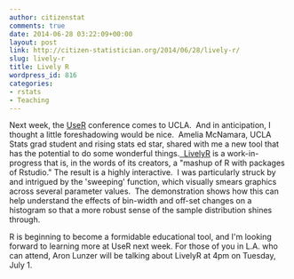 ```yaml
---
author: citizenstat
comments: true
date: 2014-06-28 03:22:09+00:00
layout: post
link: http://citizen-statistician.org/2014/06/28/lively-r/
slug: lively-r
title: Lively R
wordpress_id: 816
categories:
- rstats
- Teaching
---
```


Next week, the [UseR](http://user2014.stat.ucla.edu) conference comes to UCLA.  And in anticipation, I thought a little foreshadowing would be nice.  Amelia McNamara, UCLA Stats grad student and rising stats ed star, shared with me a new tool that has the potential to do some wonderful things.[  LivelyR](http://vimeo.com/93535802) is a work-in-progress that is, in the words of its creators, a "mashup of R with packages of Rstudio." The result is a highly interactive.  I was particularly struck by and intrigued by the 'sweeping' function, which visually smears graphics across several parameter values.  The demonstration shows how this can help understand the effects of bin-width and off-set changes on a histogram so that a more robust sense of the sample distribution shines through.

R is beginning to become a formidable educational tool, and I'm looking forward to learning more at UseR next week. For those of you in L.A. who can attend, Aron Lunzer will be talking about LivelyR at 4pm on Tuesday, July 1.

